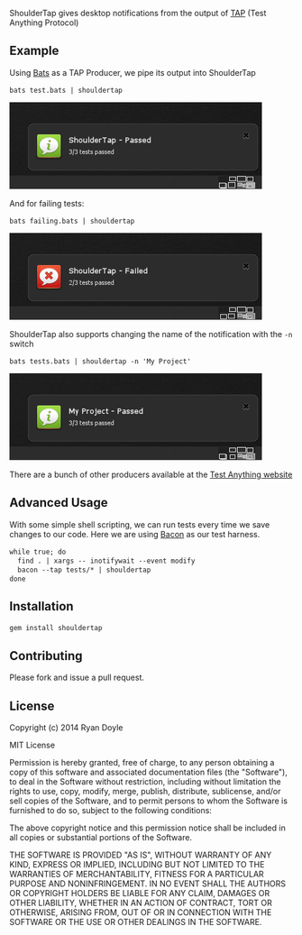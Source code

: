 ShoulderTap gives desktop notifications from the output of [TAP](http://testanything.org/) (Test Anything Protocol)

## Example

Using [Bats](https://github.com/sstephenson/bats) as a TAP Producer, we pipe its output into ShoulderTap

    bats test.bats | shouldertap

![](https://github.com/ryandoyle/shouldertap/blob/master/doc/assets/shouldertap-passed.png)

And for failing tests:

    bats failing.bats | shouldertap

![](https://github.com/ryandoyle/shouldertap/blob/master/doc/assets/shouldertap-failed.png)

ShoulderTap also supports changing the name of the notification with the `-n` switch 

    bats tests.bats | shouldertap -n 'My Project'

![](https://github.com/ryandoyle/shouldertap/blob/master/doc/assets/shouldertap-passed-custom-name.png)

There are a bunch of other producers available at the [Test Anything website](http://testanything.org/producers.html)

## Advanced Usage

With some simple shell scripting, we can run tests every time we save changes to our code. Here we are using [Bacon](https://github.com/chneukirchen/bacon) as our test harness.

    while true; do
      find . | xargs -- inotifywait --event modify
      bacon --tap tests/* | shouldertap
    done

## Installation

    gem install shouldertap 

## Contributing

Please fork and issue a pull request.

## License

Copyright (c) 2014 Ryan Doyle

MIT License

Permission is hereby granted, free of charge, to any person obtaining
a copy of this software and associated documentation files (the
"Software"), to deal in the Software without restriction, including
without limitation the rights to use, copy, modify, merge, publish,
distribute, sublicense, and/or sell copies of the Software, and to
permit persons to whom the Software is furnished to do so, subject to
the following conditions:

The above copyright notice and this permission notice shall be
included in all copies or substantial portions of the Software.

THE SOFTWARE IS PROVIDED "AS IS", WITHOUT WARRANTY OF ANY KIND,
EXPRESS OR IMPLIED, INCLUDING BUT NOT LIMITED TO THE WARRANTIES OF
MERCHANTABILITY, FITNESS FOR A PARTICULAR PURPOSE AND
NONINFRINGEMENT. IN NO EVENT SHALL THE AUTHORS OR COPYRIGHT HOLDERS BE
LIABLE FOR ANY CLAIM, DAMAGES OR OTHER LIABILITY, WHETHER IN AN ACTION
OF CONTRACT, TORT OR OTHERWISE, ARISING FROM, OUT OF OR IN CONNECTION
WITH THE SOFTWARE OR THE USE OR OTHER DEALINGS IN THE SOFTWARE.
